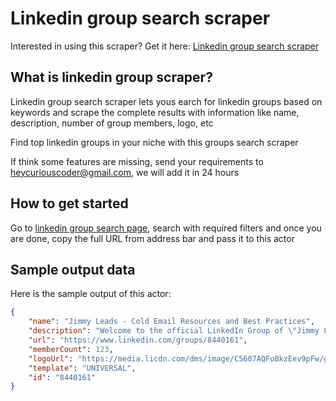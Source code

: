 # Linkedin group search scraper
Interested in using this scraper? Get it here: [Linkedin group search scraper](https://apify.com/curious_coder/linkedin-group-search-scraper)
## What is linkedin group scraper?

Linkedin group search scraper lets yous earch for linkedin groups based on keywords and scrape the complete results with information like name, description, number of group members, logo, etc

Find top linkedin groups in your niche with this groups search scraper

If think some features are missing, send your requirements to heycuriouscoder@gmail.com, we will add it in 24 hours

## How to get started

Go to [linkedin group search page](https://www.linkedin.com/search/results/groups), search with required filters and once you are done, copy the full URL from address bar and pass it to this actor

## Sample output data
Here is the sample output of this actor:

```json
{
	"name": "Jimmy Leads - Cold Email Resources and Best Practices",
	"description": "Welcome to the official LinkedIn Group of \"Jimmy Leads\".  Jimmy Alamia is a professional digital marketer and \"The New Age CMO\", located in Essex County, New Jersey.  Jimmy has been marketing on the internet since 1999 and has helped hundreds of clients grow their businesses by utilizing his proven marketing methodology. \n\nJimmy Leads focuses on the building blocks of: Creating Goals, Formulating Strategy, Building World Class Assets, Executing Tactics & Media Activation, Aligning Marketing with Sales, and Testing, Measurement & KPI.  Special emphasis on Cold Email Resources and Best Practices.\n\nJimmy is the creator of MEGALEADS.COM and SALES-PROSPECTOR.COM and has worked with SMB and Enterprise companies such as AUTOMATCH, Comodo Cybersecurity, Momentum Solar, Sun Power Solar, NASDAQ, Pershing, Bear Stearns, Citibank, Bank of New York and Kraft General Foods. Jimmy has a B.S. in Mathematics from Pace University in Westchester County New York",
	"url": "https://www.linkedin.com/groups/8440161",
	"memberCount": 123,
	"logoUrl": "https://media.licdn.com/dms/image/C5607AQFoBkzEev9pFw/group-logo_image-shrink_92x92/0/1631008283448?e=1690034400&v=beta&t=8IZxfgUG25C2zv4-5fRNw05BbJRzQ0zI8kTBbvWOvEM",
	"template": "UNIVERSAL",
	"id": "8440161"
}
```

